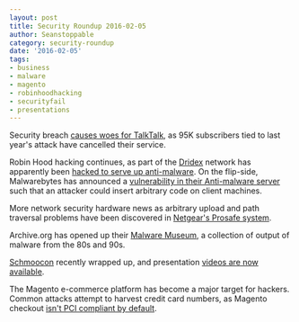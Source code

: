 ```yaml
---
layout: post
title: Security Roundup 2016-02-05
author: Seanstoppable
category: security-roundup
date: '2016-02-05'
tags:
- business
- malware
- magento
- robinhoodhacking
- securityfail
- presentations
---
```


Security breach [causes woes for 
TalkTalk](http://www.engadget.com/2016/02/02/talktalk-customer-loss-hack/), 
as 95K subscribers tied to last year's attack have cancelled their service.

Robin Hood hacking continues, as part of the [
Dridex](https://www.us-cert.gov/ncas/alerts/TA15-286A) network has apparently 
been [hacked to serve up anti-malware](http://www.theregister.co.uk/2016/02/04/dridex_botnet_pwned/). 
On the flip-side, Malwarebytes has announced a [vulnerability in their 
Anti-malware server](https://blog.malwarebytes.org/news/2016/02/malwarebytes-anti-malware-vulnerability-disclosure/) 
such that an attacker could insert arbitrary code on client machines.

More network security hardware news as arbitrary upload and path traversal 
problems have been discovered in [Netgear's Prosafe 
system](https://threatpost.com/netgear-management-system-vulnerable-to-rce-path-traversal-attacks/116139/).

Archive.org has opened up their 
[Malware Museum](https://archive.org/details/malwaremuseum?sort=-publicdate), 
a collection of output of malware from the 80s and 90s.

[Schmoocon](http://shmoocon.org/) recently wrapped up, and 
presentation [videos are now available](https://archive.org/details/shmoocon-2016).

The Magento e-commerce platform has become a major target for hackers. Common 
attacks attempt to harvest credit card numbers, as Magento checkout [isn't PCI 
compliant by default](https://blog.sucuri.net/2016/02/theft-over-tls-or-illusion-of-pci-compliance.html).
